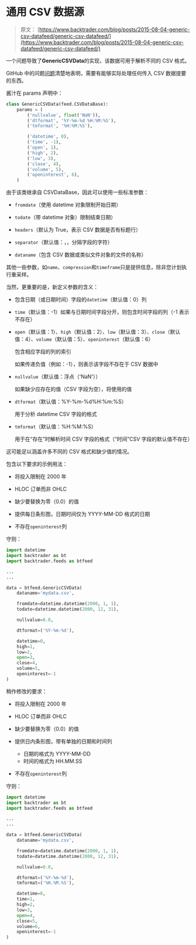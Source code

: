 # 通用 CSV 数据源

> 原文： [https://www.backtrader.com/blog/posts/2015-08-04-generic-csv-datafeed/generic-csv-datafeed/](https://www.backtrader.com/blog/posts/2015-08-04-generic-csv-datafeed/generic-csv-datafeed/)

一个问题导致了**GenericCSVData**的实现，该数据可用于解析不同的 CSV 格式。

GitHub 中的问题[问题](https://github.com/mementum/backtrader/issues/6)清楚地表明，需要有能够实际处理任何传入 CSV 数据提要的东西。

酱汁在 params 声明中：

```py
class GenericCSVData(feed.CSVDataBase):
    params = (
        ('nullvalue', float('NaN')),
        ('dtformat', '%Y-%m-%d %H:%M:%S'),
        ('tmformat', '%H:%M:%S'),

        ('datetime', 0),
        ('time', -1),
        ('open', 1),
        ('high', 2),
        ('low', 3),
        ('close', 4),
        ('volume', 5),
        ('openinterest', 6),
    ) 
```

由于该类继承自 CSVDataBase，因此可以使用一些标准参数：

*   `fromdate`（使用 datetime 对象限制开始日期）

*   `todate`（带 datetime 对象）限制结束日期）

*   `headers`（默认为 True，表示 CSV 数据是否有标题行）

*   `separator`（默认值：，，分隔字段的字符）

*   `dataname`（包含 CSV 数据或类似文件对象的文件的名称）

其他一些参数，如`name`、`compression`和`timeframe`只是提供信息，除非您计划执行重采样。

当然，更重要的是，新定义参数的含义：

*   包含日期（或日期时间）字段的`datetime`（默认值：0）列

*   `time`（默认值：-1）如果与日期时间字段分开，则包含时间字段的列（-1 表示不存在）

*   `open`（默认值：1）、`high`（默认值：2）、`low`（默认值：3）、`close`（默认值：4）、`volume`（默认值：5）、`openinterest`（默认值：6）

    包含相应字段的列的索引

    如果传递负值（例如：-1），则表示该字段不存在于 CSV 数据中

*   `nullvalue`（默认值：浮点（'NaN'））

    如果缺少应存在的值（CSV 字段为空），将使用的值

*   `dtformat`（默认值：%Y-%m-%d%H:%m:%S）

    用于分析 datetime CSV 字段的格式

*   `tmformat`（默认值：%H:%M:%S）

    用于在“存在”时解析时间 CSV 字段的格式（“时间”CSV 字段的默认值不存在）

这可能足以涵盖许多不同的 CSV 格式和缺少值的情况。

包含以下要求的示例用法：

*   将投入限制在 2000 年

*   HLOC 订单而非 OHLC

*   缺少要替换为零（0.0）的值

*   提供每日条形图，日期时间仅为 YYYY-MM-DD 格式的日期

*   不存在`openinterest`列

守则：

```py
import datetime
import backtrader as bt
import backtrader.feeds as btfeed

...
...

data = btfeed.GenericCSVData(
    dataname='mydata.csv',

    fromdate=datetime.datetime(2000, 1, 1),
    todate=datetime.datetime(2000, 12, 31),

    nullvalue=0.0,

    dtformat=('%Y-%m-%d'),

    datetime=0,
    high=1,
    low=2,
    open=3,
    close=4,
    volume=5,
    openinterest=-1
) 
```

稍作修改的要求：

*   将投入限制在 2000 年

*   HLOC 订单而非 OHLC

*   缺少要替换为零（0.0）的值

*   提供日内条形图，带有单独的日期和时间列

    *   日期的格式为 YYYY-MM-DD
    *   时间的格式为 HH.MM.SS
*   不存在`openinterest`列

守则：

```py
import datetime
import backtrader as bt
import backtrader.feeds as btfeed

...
...

data = btfeed.GenericCSVData(
    dataname='mydata.csv',

    fromdate=datetime.datetime(2000, 1, 1),
    todate=datetime.datetime(2000, 12, 31),

    nullvalue=0.0,

    dtformat=('%Y-%m-%d'),
    tmformat=('%H.%M.%S'),

    datetime=0,
    time=1,
    high=2,
    low=3,
    open=4,
    close=5,
    volume=6,
    openinterest=-1
) 
```